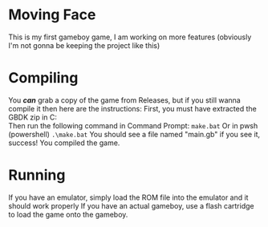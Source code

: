 # Moving Face
This is my first gameboy game, I am working on more features (obviously I'm not gonna be keeping the project like this)
# Compiling
You ***can*** grab a copy of the game from Releases, but if you still wanna compile it then here are the instructions:
First, you must have extracted the GBDK zip in C:\
Then run the following command in Command Prompt: `make.bat` Or in pwsh (powershell) `.\make.bat`
You should see a file named "main.gb" if you see it, success! You compiled the game.
# Running
If you have an emulator, simply load the ROM file into the emulator and it should work properly
If you have an actual gameboy, use a flash cartridge to load the game onto the gameboy.
